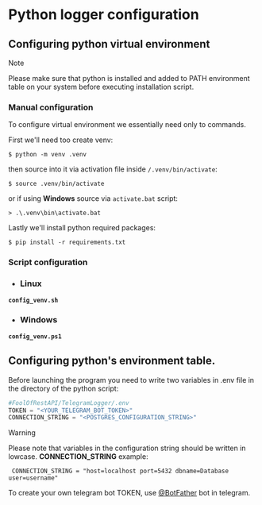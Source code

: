 # Python logger configuration
## Configuring python virtual environment
> [!NOTE]
>
> Please make sure that python is installed and added to PATH environment table on your system before executing installation script.

### Manual configuration
To configure virtual environment we essentially need only to commands. 

First we'll need too create venv:
```console
$ python -m venv .venv
```
then source into it via activation file inside ```/.venv/bin/activate```:
```console
$ source .venv/bin/activate
```
or if using **Windows** source via ```activate.bat``` script:
```console
> .\.venv\bin\activate.bat
```
Lastly we'll install python required packages:
``` console
$ pip install -r requirements.txt
```
### Script configuration 
- ### Linux
**```config_venv.sh```**
- ### Windows
**```config_venv.ps1```**
## Configuring python's environment table.
Before launching the program you need to write two variables in .env file in the directory of the python script:
```py
#FoolOfRestAPI/TelegramLogger/.env
TOKEN = "<YOUR_TELEGRAM_BOT_TOKEN>"
CONNECTION_STRING = "<POSTGRES_CONFIGURATION_STRING>"
```
> [!WARNING]
>
> Please note that variables in the configuration string should be written in lowcase.
>**CONNECTION_STRING** example:
>
>``` CONNECTION_STRING = "host=localhost port=5432 dbname=Database user=username"```

To create your own telegram bot TOKEN, use [@BotFather](https://telegram.me/BotFather) bot in telegram.
